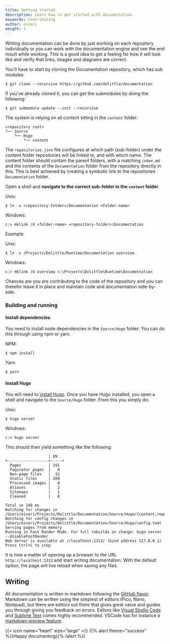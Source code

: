 ```yaml
---
title: Getting started
description: Learn how to get started with documentation
keywords: Contributing
author: einari
weight: 1
---
```


Writing documentation can be done by just working on each repository individually or you can work with the documentation
engine and see the end result while working. This is a good idea to get a feeling for how it will look like and verify
that links, images and diagrams are correct.

You'll have to start by cloning the Documentation repository, which has sub modules:

```shell
$ git clone --recursive https://github.com/dolittle/documentation
```

If you've already cloned it, you can get the submodules by doing the following:

```shell
$ git submodule update --init --recursive
```

The system is relying on all content sitting in the `content` folder:

```
<repository root>
└── Source
    └── Hugo
        └── content
```

The `repositories.json` file configures at which path (sub-folder) under the content folder repositories will be linked to, and with which name. The content folder should contain the parent folders, with a matching `index.md` and the contents of the `Documentation` folder from the repository directly in this.
This is best achieved by creating a symbolic link to the repositories `Documentation` folder.

Open a shell and **navigate to the correct sub-folder in the `content` folder**.

Unix:
```shell
$ ln -s <repository-folder>/Documentation <folder-name>
```

Windows:
```shell
c:> mklink /d <folder-name> <repository-folder>\Documentation 
```

Example:

Unix:
```shell
$ ln -s /Projects/Dolittle/Runtime/Documentation overview
```

Windows:
```shell
c:> mklink /d overview c:\Projects\Dolittle\Runtime\Documentation 
```

Chances are you are contributing to the code of the repository and you can therefor leave it in place and maintain
code and documentation side-by-side.

### Building and running


#### Install dependencies
You need to install node dependencies in the `Source/Hugo` folder. You can do this through using npm or yarn.

NPM:
```shell
$ npm install
```

Yarn:
```shell
$ yarn
```


#### Install Hugo
You will need to [install Hugo](https://gohugo.io/getting-started/installing).
Once you have Hugo installed, you open a shell and navigate to the `Source/Hugo` folder.
From this you simply do:

Unix:
```shell
$ hugo server
```

Windows:
```shell
c:> hugo server
```
This should then yield something like the following:

```shell
                   | EN
+------------------+-----+
  Pages            | 191
  Paginator pages  |   0
  Non-page files   |  32
  Static files     | 209
  Processed images |   0
  Aliases          |   2
  Sitemaps         |   1
  Cleaned          |   0

Total in 149 ms
Watching for changes in /Users/einari/Projects/Dolittle/Documentation/Source/Hugo/{content,repositories,themes,..}
Watching for config changes in /Users/einari/Projects/Dolittle/Documentation/Source/Hugo/config.toml
Serving pages from memory
Running in Fast Render Mode. For full rebuilds on change: hugo server --disableFastRender
Web Server is available at //localhost:1313/ (bind address 127.0.0.1)
Press Ctrl+C to stop
```

It is now a matter of opening up a browser to the URL `http://localhost:1313` and start writing documentation.
With the default option, the page will live reload when saving any files.

## Writing

All documentation is written in markdown following the [GitHub flavor](https://github.github.com/gfm/).
Markdown can be written using the simplest of editors (Pico, Nano, Notepad), but there are editors out there that gives
great value and guides you through giving you feedback on errors. Editors like [Visual Studio Code](http://code.visualstudio.com/)
and [Sublime Text](http://sublimetext.com) comes highly recommended. VSCode has for instance a [markdown preview feature](https://code.visualstudio.com/Docs/languages/markdown).

{{< icon name="heart" size="large" >}}
{{% alert theme="success" %}}Happy documenting{{% /alert %}}
